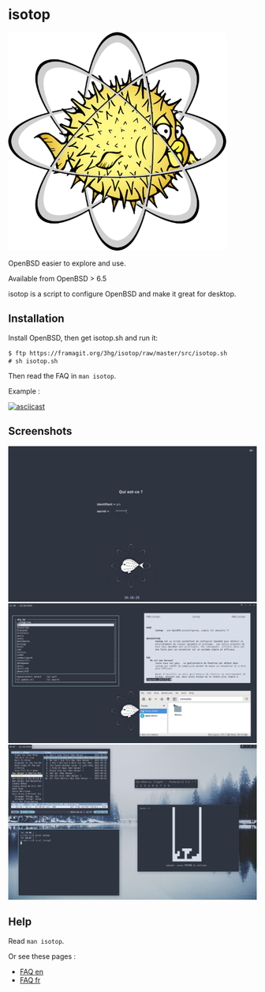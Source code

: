 isotop
==========

![isotop logo](logo_isotop.png)

OpenBSD easier to explore and use.

Available from OpenBSD > 6.5

isotop is a script to configure OpenBSD and make it great for desktop.

Installation
------------
Install OpenBSD, then get isotop.sh and run it:

	$ ftp https://framagit.org/3hg/isotop/raw/master/src/isotop.sh
	# sh isotop.sh

Then read the FAQ in ``man isotop``.

Example : 

[![asciicast](https://asciinema.org/a/276500.svg)](https://asciinema.org/a/276500)


Screenshots
-----------

![isotop login screen](screenshots/isotop-xenodm.png)
![isotop desktop with pkg_mgr and pcmanfm and man](screenshots/isotop.png)
![isotop desktop showing group management](screenshots/isotop2.png)

Help
----

Read ``man isotop``.

Or see these pages : 

- [FAQ en](https://3hg.fr/Isos/isotop/isotop.man.html)
- [FAQ fr](https://3hg.fr/Isos/isotop/isotop-fr.man.html)

